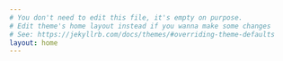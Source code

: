 ```yaml
---
# You don't need to edit this file, it's empty on purpose.
# Edit theme's home layout instead if you wanna make some changes
# See: https://jekyllrb.com/docs/themes/#overriding-theme-defaults
layout: home
---
```


<html>
<head>
    <script type="text/javascript" 
	    src="https://public.tableau.com/javascripts/api/tableau-2.min.js"></script>
    <script type="text/javascript">
        function initViz() {
            var containerDiv = document.getElementById("vizContainer"),
                url = "http://public.tableau.com/views/RegionalSampleWorkbook/Storms",
                options = {
                    hideTabs: true,
                    onFirstInteractive: function () {
                        console.log("Run this code when the viz has finished loading.");
                    }
                };
            
            var viz = new tableau.Viz(containerDiv, url, options); 
            // Create a viz object and embed it in the container div.
        }
    </script>
</head>

<body onload="initViz();">

	<iframe src="https://docs.google.com/forms/d/e/1FAIpQLSdW9VL_4m0JUER5ptCy2TluF2iPfRm-bGLaUPpZbb6vVG_LSA/viewform?embedded=true" width="400" height="700" frameborder="0" marginheight="0" marginwidth="0">Loading...
	</iframe>

    <div id="vizContainer" style="width:800px; height:300px;"></div>    
</body>

</html>
